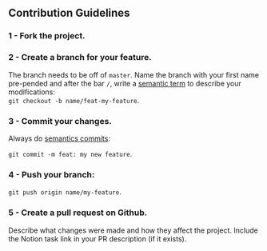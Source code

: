 ## Contribution Guidelines

### 1 - Fork the project.

### 2 - Create a branch for your feature.

The branch needs to be off of `master`. Name the branch with your first name pre-pended and after the bar `/`, write a [semantic term](https://programadriano.medium.com/dica-r%C3%A1pida-commits-sem%C3%A2nticos-e0ca2139badd#:~:text=Chore%3A%20Utilizamos%20o%20chore%20quando,como%3A%20adicionar%20algo%20dentro%20do%20.) to describe your modifications: \
 `git checkout -b name/feat-my-feature`.

### 3 - Commit your changes.

Always do [semantics commits](https://programadriano.medium.com/dica-r%C3%A1pida-commits-sem%C3%A2nticos-e0ca2139badd#:~:text=Chore%3A%20Utilizamos%20o%20chore%20quando,como%3A%20adicionar%20algo%20dentro%20do%20.):

`git commit -m feat: my new feature`.

### 4 - Push your branch:

`git push origin name/my-feature`.

### 5 - Create a pull request on Github.

Describe what changes were made and how they affect the project. Include the Notion task link in your PR description (if it exists).
